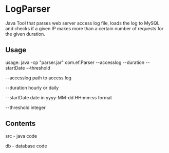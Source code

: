 # LogParser
Java Tool that parses web server access log file, loads the log to MySQL and checks if a given IP makes more than a certain number of requests for the given duration.

## Usage
usage: java -cp "parser.jar" com.ef.Parser --accesslog <arg> --duration <arg> --startDate <arg> --threshold <arg>

--accesslog <arg>   path to access log

--duration <arg>    hourly or daily

--startDate <arg>   date in yyyy-MM-dd.HH:mm:ss format

--threshold <arg>   integer

## Contents

src - java code

db - database code
